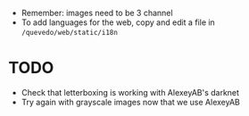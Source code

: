- Remember: images need to be 3 channel
- To add languages for the web, copy and edit a file in `/quevedo/web/static/i18n`

# TODO

- Check that letterboxing is working with AlexeyAB's darknet
- Try again with grayscale images now that we use AlexeyAB
